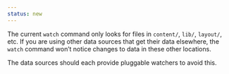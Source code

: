 ```yaml
--- 
status: new
--- 
```


The current `watch` command only looks for files in `content/`, `lib/`, `layout/`, etc. If you are using other data sources that get their data elsewhere, the `watch` command won’t notice changes to data in these other locations.

The data sources should each provide pluggable watchers to avoid this.
